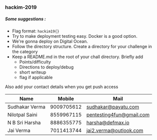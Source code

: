 ### hackim-2019

##### Some suggestions :
+ Flag format: `hackim19{}`
+ Try to make deployment testing easy. Docker is a good option.
+ We're gonna deploy on Digital Ocean.
+ Follow the directory structure. Create a directory for your challenge in the category
+ Keep a README.md in the root of your chall directory. Briefly add
   * Points/difficulty
   * Directions to deploy/debug
   * short writeup
   * flag if applicable

Also add your contact details when you get push access

|Name|Mobile|Mail|
|----|------|----|
|Sudhakar Verma|9009705612|sudhakar@payatu.com|
|Nilotpal Saini|8559967115|pentesting4fun@gmail.com|
|N B Sri Harsha|8886355775|harsha@defmax.io|
|Jai Verma|7011413744|jai2.verma@outlook.com|
